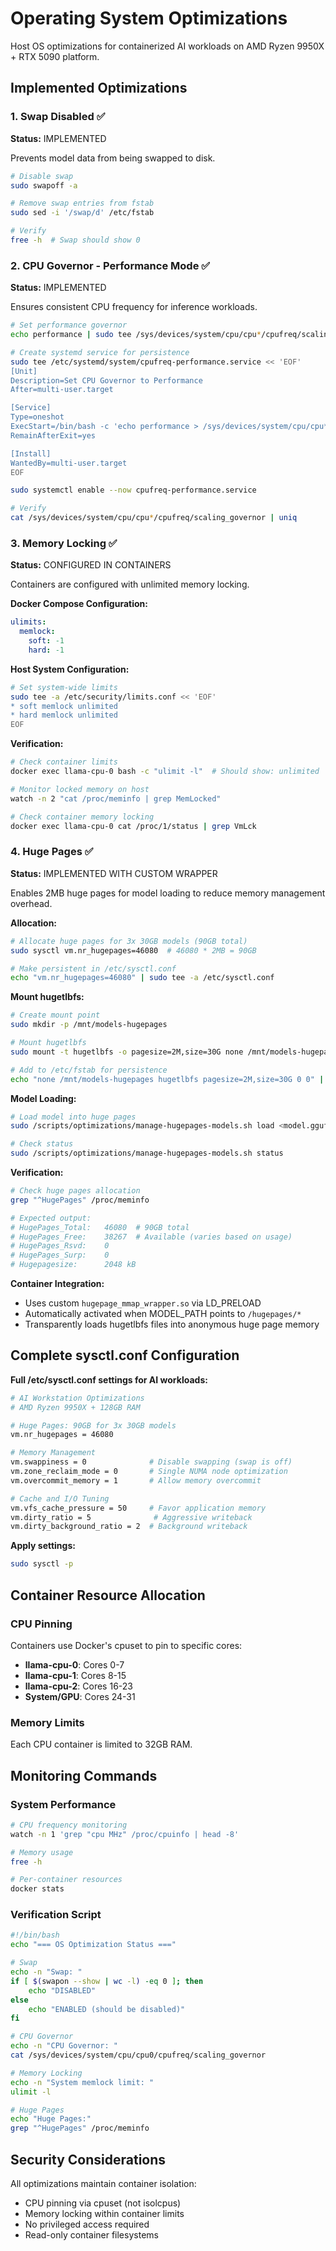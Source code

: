 # Operating System Optimizations

Host OS optimizations for containerized AI workloads on AMD Ryzen 9950X + RTX 5090 platform.

## Implemented Optimizations

### 1. Swap Disabled ✅

**Status:** IMPLEMENTED

Prevents model data from being swapped to disk.

```bash
# Disable swap
sudo swapoff -a

# Remove swap entries from fstab
sudo sed -i '/swap/d' /etc/fstab

# Verify
free -h  # Swap should show 0
```

### 2. CPU Governor - Performance Mode ✅

**Status:** IMPLEMENTED

Ensures consistent CPU frequency for inference workloads.

```bash
# Set performance governor
echo performance | sudo tee /sys/devices/system/cpu/cpu*/cpufreq/scaling_governor

# Create systemd service for persistence
sudo tee /etc/systemd/system/cpufreq-performance.service << 'EOF'
[Unit]
Description=Set CPU Governor to Performance
After=multi-user.target

[Service]
Type=oneshot
ExecStart=/bin/bash -c 'echo performance > /sys/devices/system/cpu/cpu*/cpufreq/scaling_governor'
RemainAfterExit=yes

[Install]
WantedBy=multi-user.target
EOF

sudo systemctl enable --now cpufreq-performance.service

# Verify
cat /sys/devices/system/cpu/cpu*/cpufreq/scaling_governor | uniq
```

### 3. Memory Locking ✅

**Status:** CONFIGURED IN CONTAINERS

Containers are configured with unlimited memory locking.

**Docker Compose Configuration:**
```yaml
ulimits:
  memlock:
    soft: -1
    hard: -1
```

**Host System Configuration:**
```bash
# Set system-wide limits
sudo tee -a /etc/security/limits.conf << 'EOF'
* soft memlock unlimited
* hard memlock unlimited
EOF
```

**Verification:**
```bash
# Check container limits
docker exec llama-cpu-0 bash -c "ulimit -l"  # Should show: unlimited

# Monitor locked memory on host
watch -n 2 "cat /proc/meminfo | grep MemLocked"

# Check container memory locking
docker exec llama-cpu-0 cat /proc/1/status | grep VmLck
```

### 4. Huge Pages ✅

**Status:** IMPLEMENTED WITH CUSTOM WRAPPER

Enables 2MB huge pages for model loading to reduce memory management overhead.

**Allocation:**
```bash
# Allocate huge pages for 3x 30GB models (90GB total)
sudo sysctl vm.nr_hugepages=46080  # 46080 * 2MB = 90GB

# Make persistent in /etc/sysctl.conf
echo "vm.nr_hugepages=46080" | sudo tee -a /etc/sysctl.conf
```

**Mount hugetlbfs:**
```bash
# Create mount point
sudo mkdir -p /mnt/models-hugepages

# Mount hugetlbfs
sudo mount -t hugetlbfs -o pagesize=2M,size=30G none /mnt/models-hugepages

# Add to /etc/fstab for persistence
echo "none /mnt/models-hugepages hugetlbfs pagesize=2M,size=30G 0 0" | sudo tee -a /etc/fstab
```

**Model Loading:**
```bash
# Load model into huge pages
sudo /scripts/optimizations/manage-hugepages-models.sh load <model.gguf>

# Check status
sudo /scripts/optimizations/manage-hugepages-models.sh status
```

**Verification:**
```bash
# Check huge pages allocation
grep "^HugePages" /proc/meminfo

# Expected output:
# HugePages_Total:   46080  # 90GB total
# HugePages_Free:    38267  # Available (varies based on usage)
# HugePages_Rsvd:    0
# HugePages_Surp:    0
# Hugepagesize:      2048 kB
```

**Container Integration:**
- Uses custom `hugepage_mmap_wrapper.so` via LD_PRELOAD
- Automatically activated when MODEL_PATH points to `/hugepages/*`
- Transparently loads hugetlbfs files into anonymous huge page memory

## Complete sysctl.conf Configuration

**Full /etc/sysctl.conf settings for AI workloads:**

```bash
# AI Workstation Optimizations
# AMD Ryzen 9950X + 128GB RAM

# Huge Pages: 90GB for 3x 30GB models
vm.nr_hugepages = 46080

# Memory Management
vm.swappiness = 0              # Disable swapping (swap is off)
vm.zone_reclaim_mode = 0       # Single NUMA node optimization
vm.overcommit_memory = 1       # Allow memory overcommit

# Cache and I/O Tuning
vm.vfs_cache_pressure = 50     # Favor application memory
vm.dirty_ratio = 5              # Aggressive writeback
vm.dirty_background_ratio = 2  # Background writeback
```

**Apply settings:**
```bash
sudo sysctl -p
```

## Container Resource Allocation

### CPU Pinning
Containers use Docker's cpuset to pin to specific cores:
- **llama-cpu-0**: Cores 0-7
- **llama-cpu-1**: Cores 8-15  
- **llama-cpu-2**: Cores 16-23
- **System/GPU**: Cores 24-31

### Memory Limits
Each CPU container is limited to 32GB RAM.

## Monitoring Commands

### System Performance
```bash
# CPU frequency monitoring
watch -n 1 'grep "cpu MHz" /proc/cpuinfo | head -8'

# Memory usage
free -h

# Per-container resources
docker stats
```

### Verification Script
```bash
#!/bin/bash
echo "=== OS Optimization Status ==="

# Swap
echo -n "Swap: "
if [ $(swapon --show | wc -l) -eq 0 ]; then
    echo "DISABLED"
else
    echo "ENABLED (should be disabled)"
fi

# CPU Governor
echo -n "CPU Governor: "
cat /sys/devices/system/cpu/cpu0/cpufreq/scaling_governor

# Memory Locking
echo -n "System memlock limit: "
ulimit -l

# Huge Pages
echo "Huge Pages:"
grep "^HugePages" /proc/meminfo
```

## Security Considerations

All optimizations maintain container isolation:
- CPU pinning via cpuset (not isolcpus)
- Memory locking within container limits
- No privileged access required
- Read-only container filesystems